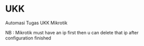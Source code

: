 # UKK
Automasi Tugas UKK Mikrotik

NB : Mikrotik must have an ip first then u can delete that ip after configuration finished
